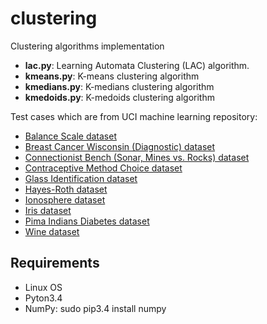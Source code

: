 # clustering 
<p>Clustering algorithms implementation</p>
<ul>
  <li><b>lac.py</b>: Learning Automata Clustering (LAC) algorithm.</li>
  <li><b>kmeans.py</b>: K-means clustering algorithm</li>
  <li><b>kmedians.py</b>: K-medians clustering algorithm</li>
  <li><b>kmedoids.py</b>: K-medoids clustering algorithm</li>
</ul>

<p>Test cases which are from UCI machine learning repository:</p>
<ul>
  <li><a href="https://archive.ics.uci.edu/ml/datasets/Balance+Scale">Balance Scale dataset</a></li>
  <li><a href="https://archive.ics.uci.edu/ml/datasets/Breast+Cancer+Wisconsin+(Diagnostic)">Breast Cancer Wisconsin (Diagnostic) dataset</a></li>
  <li><a href="https://archive.ics.uci.edu/ml/datasets/Connectionist+Bench+(Sonar,+Mines+vs.+Rocks)">
Connectionist Bench (Sonar, Mines vs. Rocks) dataset</a></li>
  <li><a href="https://archive.ics.uci.edu/ml/datasets/Contraceptive+Method+Choice">Contraceptive Method Choice dataset</a></li>
  <li><a href="https://archive.ics.uci.edu/ml/datasets/Glass+Identification">Glass Identification dataset</a></li>
  <li><a href="https://archive.ics.uci.edu/ml/datasets/Hayes-Roth">Hayes-Roth dataset</a></li>
  <li><a href="https://archive.ics.uci.edu/ml/datasets/Ionosphere">Ionosphere dataset</a></li>
  <li><a href="http://archive.ics.uci.edu/ml/datasets/Iris">Iris dataset</a></li>
  <li><a href="https://archive.ics.uci.edu/ml/datasets/Pima+Indians+Diabetes">Pima Indians Diabetes dataset</a></li>
  <li><a href="https://archive.ics.uci.edu/ml/datasets/Wine">Wine dataset</a></li>
</ul>

## Requirements
 * Linux OS
 * Pyton3.4
 * NumPy: sudo pip3.4 install numpy

